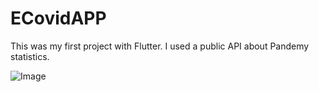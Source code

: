 # ECovidAPP
This was my first project with Flutter. I used a public API about Pandemy statistics.

![Image](https://media-exp1.licdn.com/dms/image/C4D22AQHMkyQz0AeYQg/feedshare-shrink_2048_1536/0/1636506901131?e=1647475200&v=beta&t=a5DViX4CVdfvLvx78xU4jNd8ZkoevEOiOPEN14JfNMc)
